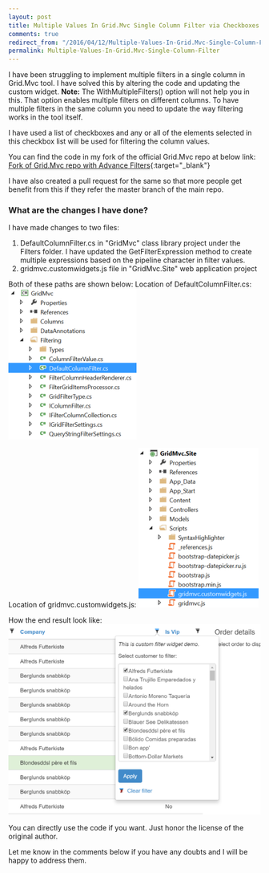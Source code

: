 ```yaml
---
layout: post
title: Multiple Values In Grid.Mvc Single Column Filter via Checkboxes with Code Sample
comments: true
redirect_from: "/2016/04/12/Multiple-Values-In-Grid.Mvc-Single-Column-Filter/"
permalink: Multiple-Values-In-Grid.Mvc-Single-Column-Filter
---
```


I have been struggling to implement multiple filters in a single column in Grid.Mvc tool. I have solved this by altering the code and updating the custom widget.
**Note:** The WithMultipleFilters() option will not help you in this. That option enables multiple filters on different columns. To have multiple filters in the same column you need to update the way filtering works in the tool itself.

I have used a list of checkboxes and any or all of the elements selected in this checkbox list will be used for filtering the column values.

You can find the code in my fork of the official Grid.Mvc repo at below link:
[Fork of Grid.Mvc repo with Advance Filters](https://github.com/HarvestingClouds/Grid.Mvc){:target="_blank"}

I have also created a pull request for the same so that more people get benefit from this if they refer the master branch of the main repo.

### What are the changes I have done?
I have made changes to two files:
1. DefaultColumnFilter.cs in "GridMvc" class library project under the Filters folder. I have updated the GetFilterExpression method to create multiple expressions based on the pipeline character in filter values.
2. gridmvc.customwidgets.js file in "GridMvc.Site" web application project

Both of these paths are shown below:
Location of DefaultColumnFilter.cs:
![DefaultColumnFilter.cs](/assets/Grid.Mvc/CSFile.png "DefaultColumnFilter.cs")

Location of gridmvc.customwidgets.js:
![gridmvc.customwidgets.js](/assets/Grid.Mvc/JSFile.png "gridmvc.customwidgets.js")

How the end result look like:
![Checkbox Filtering](/assets/Grid.Mvc/EndResult.png "Checkbox Filtering")

You can directly use the code if you want. Just honor the license of the original author.

Let me know in the comments below if you have any doubts and I will be happy to address them.
